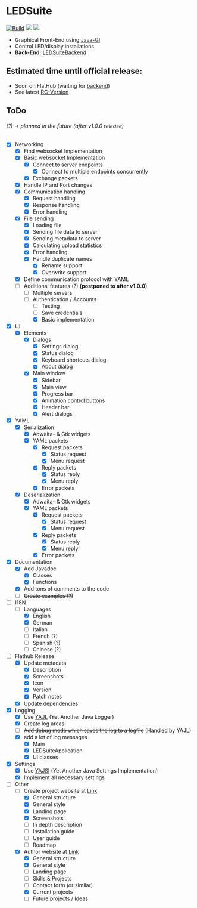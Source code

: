 # LEDSuite
[![Build](https://github.com/ToxicStoxm/LEDSuite/actions/workflows/build.yml/badge.svg)](https://github.com/ToxicStoxm/LEDSuite/actions/workflows/build.yml) <img src="https://img.shields.io/endpoint?url=https%3A%2F%2Fghloc.vercel.app%2Fapi%2FToxicStoxm%2FLEDSuite%2Fbadge?format=human"> <img src="https://img.shields.io/liberapay/receives/ToxicStoxm.svg?logo=liberapay">
- Graphical Front-End using [Java-GI](https://github.com/jwharm/java-gi)
- Control LED/display installations
- **Back-End:** [LEDSuiteBackend](https://gitlab.com/hannescam/LEDSuiteBackend)
## Estimated time until official release:
- Soon on FlatHub (waiting for <a href="https://gitlab.com/hannescam/LEDSuiteBackend">backend</a>)
- See latest [RC-Version](https://github.com/ToxicStoxm/LEDSuite/releases)

## ToDo
###### (?) → planned in the future (after v1.0.0 release)
- [X] Networking
  - [X] Find websocket Implementation
  - [X] Basic websocket Implementation
    - [X] Connect to server endpoints
      - [X] Connect to multiple endpoints concurrently
    - [X] Exchange packets
  - [X] Handle IP and Port changes
  - [X] Communication handling
    - [X] Request handling
    - [X] Response handling
    - [X] Error handling
  - [X] File sending
    - [X] Loading file
    - [X] Sending file data to server
    - [X] Sending metadata to server
    - [X] Calculating upload statistics
    - [X] Error handling
    - [X] Handle duplicate names
      - [X] Rename support
      - [X] Overwrite support
  - [X] Define communication protocol with YAML
  - [ ] Additional features (?) **(postponed to after v1.0.0)**
    - [ ] Multiple servers
    - [ ] Authentication / Accounts
      - [ ] Testing
      - [ ] Save credentials
      - [X] Basic implementation
- [X] UI
  - [X] Elements
    -  [X] Dialogs
      - [X] Settings dialog
      - [X] Status dialog
      - [X] Keyboard shortcuts dialog
      - [X] About dialog
    - [X] Main window
      - [X] Sidebar
      - [X] Main view
      - [X] Progress bar
      - [X] Animation control buttons
      - [X] Header bar
      - [X] Alert dialogs
- [X] YAML
  - [X] Serialization
    - [X] Adwaita- & Gtk widgets
    - [X] YAML packets
      - [X] Request packets
        - [X] Status request
        - [X] Menu request
      - [X] Reply packets
        - [X] Status reply
        - [X] Menu reply
      - [X] Error packets
  - [X] Deserialization
    - [X] Adwaita- & Gtk widgets
    - [X] YAML packets
      - [X] Request packets
        - [X] Status request
        - [X] Menu request
      - [X] Reply packets
        - [X] Status reply
        - [X] Menu reply
      - [X] Error packets
- [X] Documentation
  - [X] Add Javadoc
    - [X] Classes
    - [X] Functions
  - [X] Add tons of comments to the code
  - [ ] ~~Create examples (?)~~
- [ ] I18N
  - [ ] Languages
    - [X] English
    - [X] German
    - [ ] Italian
    - [ ] French (?)
    - [ ] Spanish (?)
    - [ ] Chinese (?)
- [ ] Flathub Release
  - [X] Update metadata
    - [X] Description
    - [X] Screenshots
    - [X] Icon
    - [X] Version
    - [X] Patch notes
  - [X] Update dependencies
- [X] Logging
  - [X] Use [YAJL](https://github.com/ToxicStoxm/YAJL) (Yet Another Java Logger)
  - [X] Create log areas
  - [ ] ~~Add debug mode which saves the log to a logfile~~ (Handled by YAJL)
  - [X] add a lot of log messages
    - [X] Main
    - [X] LEDSuiteApplication
    - [X] UI classes
- [X] Settings
  - [X] Use [YAJSI](https://github.com/ToxicStoxm/YAJSI) (Yet Another Java Settings Implementation)
  - [X] Implement all necessary settings
- [ ] Other
  - [ ] Create project website at [Link](https://toxicstoxm.com/LEDSuite)
    - [X] General structure
    - [X] General style
    - [X] Landing page
    - [X] Screenshots
    - [ ] In depth description
    - [ ] Installation guide
    - [ ] User guide
    - [ ] Roadmap
  - [X] Author website at [Link](https://toxicstoxm.com)
    - [X] General structure
    - [X] General style
    - [ ] Landing page
    - [ ] Skills & Projects
    - [ ] Contact form (or similar)
    - [X] Current projects
    - [ ] Future projects / Ideas